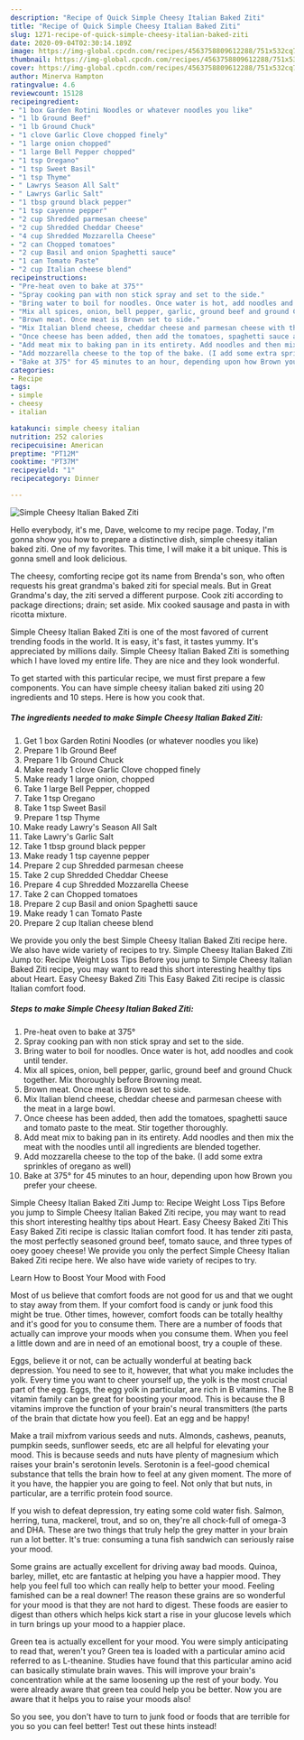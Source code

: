 ```yaml
---
description: "Recipe of Quick Simple Cheesy Italian Baked Ziti"
title: "Recipe of Quick Simple Cheesy Italian Baked Ziti"
slug: 1271-recipe-of-quick-simple-cheesy-italian-baked-ziti
date: 2020-09-04T02:30:14.189Z
image: https://img-global.cpcdn.com/recipes/4563758809612288/751x532cq70/simple-cheesy-italian-baked-ziti-recipe-main-photo.jpg
thumbnail: https://img-global.cpcdn.com/recipes/4563758809612288/751x532cq70/simple-cheesy-italian-baked-ziti-recipe-main-photo.jpg
cover: https://img-global.cpcdn.com/recipes/4563758809612288/751x532cq70/simple-cheesy-italian-baked-ziti-recipe-main-photo.jpg
author: Minerva Hampton
ratingvalue: 4.6
reviewcount: 15128
recipeingredient:
- "1 box Garden Rotini Noodles or whatever noodles you like"
- "1 lb Ground Beef"
- "1 lb Ground Chuck"
- "1 clove Garlic Clove chopped finely"
- "1 large onion chopped"
- "1 large Bell Pepper chopped"
- "1 tsp Oregano"
- "1 tsp Sweet Basil"
- "1 tsp Thyme"
- " Lawrys Season All Salt"
- " Lawrys Garlic Salt"
- "1 tbsp ground black pepper"
- "1 tsp cayenne pepper"
- "2 cup Shredded parmesan cheese"
- "2 cup Shredded Cheddar Cheese"
- "4 cup Shredded Mozzarella Cheese"
- "2 can Chopped tomatoes"
- "2 cup Basil and onion Spaghetti sauce"
- "1 can Tomato Paste"
- "2 cup Italian cheese blend"
recipeinstructions:
- "Pre-heat oven to bake at 375°"
- "Spray cooking pan with non stick spray and set to the side."
- "Bring water to boil for noodles. Once water is hot, add noodles and cook until tender."
- "Mix all spices, onion, bell pepper, garlic, ground beef and ground Chuck together. Mix thoroughly before Browning meat."
- "Brown meat. Once meat is Brown set to side."
- "Mix Italian blend cheese, cheddar cheese and parmesan cheese with the meat in a large bowl."
- "Once cheese has been added, then add the tomatoes, spaghetti sauce and tomato paste to the meat. Stir together thoroughly."
- "Add meat mix to baking pan in its entirety. Add noodles and then mix the meat with the noodles until all ingredients are blended together."
- "Add mozzarella cheese to the top of the bake. (I add some extra sprinkles of oregano as well)"
- "Bake at 375° for 45 minutes to an hour, depending upon how Brown you prefer your cheese."
categories:
- Recipe
tags:
- simple
- cheesy
- italian

katakunci: simple cheesy italian 
nutrition: 252 calories
recipecuisine: American
preptime: "PT12M"
cooktime: "PT37M"
recipeyield: "1"
recipecategory: Dinner

---
```



![Simple Cheesy Italian Baked Ziti](https://img-global.cpcdn.com/recipes/4563758809612288/751x532cq70/simple-cheesy-italian-baked-ziti-recipe-main-photo.jpg)

Hello everybody, it's me, Dave, welcome to my recipe page. Today, I'm gonna show you how to prepare a distinctive dish, simple cheesy italian baked ziti. One of my favorites. This time, I will make it a bit unique. This is gonna smell and look delicious.

The cheesy, comforting recipe got its name from Brenda&#39;s son, who often requests his great grandma&#39;s baked ziti for special meals. But in Great Grandma&#39;s day, the ziti served a different purpose. Cook ziti according to package directions; drain; set aside. Mix cooked sausage and pasta in with ricotta mixture.

Simple Cheesy Italian Baked Ziti is one of the most favored of current trending foods in the world. It is easy, it's fast, it tastes yummy. It's appreciated by millions daily. Simple Cheesy Italian Baked Ziti is something which I have loved my entire life. They are nice and they look wonderful.


To get started with this particular recipe, we must first prepare a few components. You can have simple cheesy italian baked ziti using 20 ingredients and 10 steps. Here is how you cook that.

<!--inarticleads1-->

##### The ingredients needed to make Simple Cheesy Italian Baked Ziti:

1. Get 1 box Garden Rotini Noodles (or whatever noodles you like)
1. Prepare 1 lb Ground Beef
1. Prepare 1 lb Ground Chuck
1. Make ready 1 clove Garlic Clove chopped finely
1. Make ready 1 large onion, chopped
1. Take 1 large Bell Pepper, chopped
1. Take 1 tsp Oregano
1. Take 1 tsp Sweet Basil
1. Prepare 1 tsp Thyme
1. Make ready  Lawry&#39;s Season All Salt
1. Take  Lawry&#39;s Garlic Salt
1. Take 1 tbsp ground black pepper
1. Make ready 1 tsp cayenne pepper
1. Prepare 2 cup Shredded parmesan cheese
1. Take 2 cup Shredded Cheddar Cheese
1. Prepare 4 cup Shredded Mozzarella Cheese
1. Take 2 can Chopped tomatoes
1. Prepare 2 cup Basil and onion Spaghetti sauce
1. Make ready 1 can Tomato Paste
1. Prepare 2 cup Italian cheese blend


We provide you only the best Simple Cheesy Italian Baked Ziti recipe here. We also have wide variety of recipes to try. Simple Cheesy Italian Baked Ziti Jump to: Recipe Weight Loss Tips Before you jump to Simple Cheesy Italian Baked Ziti recipe, you may want to read this short interesting healthy tips about Heart. Easy Cheesy Baked Ziti This Easy Baked Ziti recipe is classic Italian comfort food. 

<!--inarticleads2-->

##### Steps to make Simple Cheesy Italian Baked Ziti:

1. Pre-heat oven to bake at 375°
1. Spray cooking pan with non stick spray and set to the side.
1. Bring water to boil for noodles. Once water is hot, add noodles and cook until tender.
1. Mix all spices, onion, bell pepper, garlic, ground beef and ground Chuck together. Mix thoroughly before Browning meat.
1. Brown meat. Once meat is Brown set to side.
1. Mix Italian blend cheese, cheddar cheese and parmesan cheese with the meat in a large bowl.
1. Once cheese has been added, then add the tomatoes, spaghetti sauce and tomato paste to the meat. Stir together thoroughly.
1. Add meat mix to baking pan in its entirety. Add noodles and then mix the meat with the noodles until all ingredients are blended together.
1. Add mozzarella cheese to the top of the bake. (I add some extra sprinkles of oregano as well)
1. Bake at 375° for 45 minutes to an hour, depending upon how Brown you prefer your cheese.


Simple Cheesy Italian Baked Ziti Jump to: Recipe Weight Loss Tips Before you jump to Simple Cheesy Italian Baked Ziti recipe, you may want to read this short interesting healthy tips about Heart. Easy Cheesy Baked Ziti This Easy Baked Ziti recipe is classic Italian comfort food. It has tender ziti pasta, the most perfectly seasoned ground beef, tomato sauce, and three types of ooey gooey cheese! We provide you only the perfect Simple Cheesy Italian Baked Ziti recipe here. We also have wide variety of recipes to try. 

Learn How to Boost Your Mood with Food


Most of us believe that comfort foods are not good for us and that we ought to stay away from them. If your comfort food is candy or junk food this might be true. Other times, however, comfort foods can be totally healthy and it's good for you to consume them. There are a number of foods that actually can improve your moods when you consume them. When you feel a little down and are in need of an emotional boost, try a couple of these.

Eggs, believe it or not, can be actually wonderful at beating back depression. You need to see to it, however, that what you make includes the yolk. Every time you want to cheer yourself up, the yolk is the most crucial part of the egg. Eggs, the egg yolk in particular, are rich in B vitamins. The B vitamin family can be great for boosting your mood. This is because the B vitamins improve the function of your brain's neural transmitters (the parts of the brain that dictate how you feel). Eat an egg and be happy!

Make a trail mixfrom various seeds and nuts. Almonds, cashews, peanuts, pumpkin seeds, sunflower seeds, etc are all helpful for elevating your mood. This is because seeds and nuts have plenty of magnesium which raises your brain's serotonin levels. Serotonin is a feel-good chemical substance that tells the brain how to feel at any given moment. The more of it you have, the happier you are going to feel. Not only that but nuts, in particular, are a terrific protein food source.

If you wish to defeat depression, try eating some cold water fish. Salmon, herring, tuna, mackerel, trout, and so on, they're all chock-full of omega-3 and DHA. These are two things that truly help the grey matter in your brain run a lot better. It's true: consuming a tuna fish sandwich can seriously raise your mood. 

Some grains are actually excellent for driving away bad moods. Quinoa, barley, millet, etc are fantastic at helping you have a happier mood. They help you feel full too which can really help to better your mood. Feeling famished can be a real downer! The reason these grains are so wonderful for your mood is that they are not hard to digest. These foods are easier to digest than others which helps kick start a rise in your glucose levels which in turn brings up your mood to a happier place.

Green tea is actually excellent for your mood. You were simply anticipating to read that, weren't you? Green tea is loaded with a particular amino acid referred to as L-theanine. Studies have found that this particular amino acid can basically stimulate brain waves. This will improve your brain's concentration while at the same loosening up the rest of your body. You were already aware that green tea could help you be better. Now you are aware that it helps you to raise your moods also!

So you see, you don't have to turn to junk food or foods that are terrible for you so you can feel better! Test out  these hints  instead!

